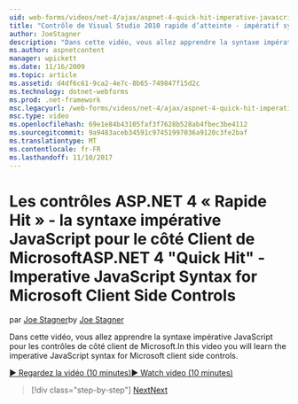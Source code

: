 ```yaml
---
uid: web-forms/videos/net-4/ajax/aspnet-4-quick-hit-imperative-javascript-syntax-for-microsoft-client-side-controls
title: "Contrôle de Visual Studio 2010 rapide d’atteinte - impératif syntaxe JavaScript pour le côté Client de Microsoft | Documents Microsoft"
author: JoeStagner
description: "Dans cette vidéo, vous allez apprendre la syntaxe impérative JavaScript pour les contrôles de côté client de Microsoft."
ms.author: aspnetcontent
manager: wpickett
ms.date: 11/16/2009
ms.topic: article
ms.assetid: d4df6c61-9ca2-4e7c-8b65-749847f15d2c
ms.technology: dotnet-webforms
ms.prod: .net-framework
msc.legacyurl: /web-forms/videos/net-4/ajax/aspnet-4-quick-hit-imperative-javascript-syntax-for-microsoft-client-side-controls
msc.type: video
ms.openlocfilehash: 69e1e84b43105faf3f7628b528ab4fbec3be4112
ms.sourcegitcommit: 9a9483aceb34591c97451997036a9120c3fe2baf
ms.translationtype: MT
ms.contentlocale: fr-FR
ms.lasthandoff: 11/10/2017
---
```

<a name="aspnet-4-quick-hit---imperative-javascript-syntax-for-microsoft-client-side-controls"></a><span data-ttu-id="5d648-103">Les contrôles ASP.NET 4 « Rapide Hit » - la syntaxe impérative JavaScript pour le côté Client de Microsoft</span><span class="sxs-lookup"><span data-stu-id="5d648-103">ASP.NET 4 "Quick Hit" - Imperative JavaScript Syntax for Microsoft Client Side Controls</span></span>
====================
<span data-ttu-id="5d648-104">par [Joe Stagner](https://github.com/JoeStagner)</span><span class="sxs-lookup"><span data-stu-id="5d648-104">by [Joe Stagner](https://github.com/JoeStagner)</span></span>

<span data-ttu-id="5d648-105">Dans cette vidéo, vous allez apprendre la syntaxe impérative JavaScript pour les contrôles de côté client de Microsoft.</span><span class="sxs-lookup"><span data-stu-id="5d648-105">In this video you will learn the imperative JavaScript syntax for Microsoft client side controls.</span></span> 

[<span data-ttu-id="5d648-106">&#9654; Regardez la vidéo (10 minutes)</span><span class="sxs-lookup"><span data-stu-id="5d648-106">&#9654; Watch video (10 minutes)</span></span>](https://channel9.msdn.com/Blogs/ASP-NET-Site-Videos/aspnet-4-quick-hit-imperative-javascript-syntax-for-microsoft-client-side-controls)

>[!div class="step-by-step"]
[<span data-ttu-id="5d648-107">Next</span><span class="sxs-lookup"><span data-stu-id="5d648-107">Next</span></span>](aspnet-4-quick-hit-the-scriptloader.md)
